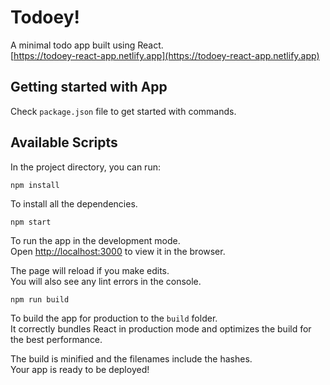 # Todoey!

A minimal todo app built using React.\
[https://todoey-react-app.netlify.app](https://todoey-react-app.netlify.app)

## Getting started with App

Check `package.json` file to get started with commands.

## Available Scripts

In the project directory, you can run:

`npm install`

To install all the dependencies.

`npm start`

To run the app in the development mode.\
Open [http://localhost:3000](http://localhost:3000) to view it in the browser.

The page will reload if you make edits.\
You will also see any lint errors in the console.

`npm run build`

To build the app for production to the `build` folder.\
It correctly bundles React in production mode and optimizes the build for the best performance.

The build is minified and the filenames include the hashes.\
Your app is ready to be deployed!
